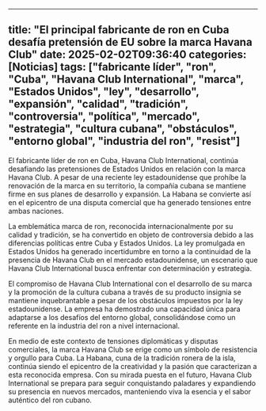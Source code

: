 
---
title: "El principal fabricante de ron en Cuba desafía pretensión de EU sobre la marca Havana Club"
date: 2025-02-02T09:36:40
categories: [Noticias]
tags: ["fabricante líder", "ron", "Cuba", "Havana Club International", "marca", "Estados Unidos", "ley", "desarrollo", "expansión", "calidad", "tradición", "controversia", "política", "mercado", "estrategia", "cultura cubana", "obstáculos", "entorno global", "industria del ron", "resist"]
---

El fabricante líder de ron en Cuba, Havana Club International, continúa desafiando las pretensiones de Estados Unidos en relación con la marca Havana Club. A pesar de una reciente ley estadounidense que prohíbe la renovación de la marca en su territorio, la compañía cubana se mantiene firme en sus planes de desarrollo y expansión. La Habana se convierte así en el epicentro de una disputa comercial que ha generado tensiones entre ambas naciones.

La emblemática marca de ron, reconocida internacionalmente por su calidad y tradición, se ha convertido en objeto de controversia debido a las diferencias políticas entre Cuba y Estados Unidos. La ley promulgada en Estados Unidos ha generado incertidumbre en torno a la continuidad de la presencia de Havana Club en el mercado estadounidense, un escenario que Havana Club International busca enfrentar con determinación y estrategia.

El compromiso de Havana Club International con el desarrollo de su marca y la promoción de la cultura cubana a través de su producto insignia se mantiene inquebrantable a pesar de los obstáculos impuestos por la ley estadounidense. La empresa ha demostrado una capacidad única para adaptarse a los desafíos del entorno global, consolidándose como un referente en la industria del ron a nivel internacional.

En medio de este contexto de tensiones diplomáticas y disputas comerciales, la marca Havana Club se erige como un símbolo de resistencia y orgullo para Cuba. La Habana, cuna de la tradición ronera de la isla, continúa siendo el epicentro de la creatividad y la pasión que caracterizan a esta reconocida empresa. Con su mirada puesta en el futuro, Havana Club International se prepara para seguir conquistando paladares y expandiendo su presencia en nuevos mercados, manteniendo viva la esencia y el sabor auténtico del ron cubano.
    
